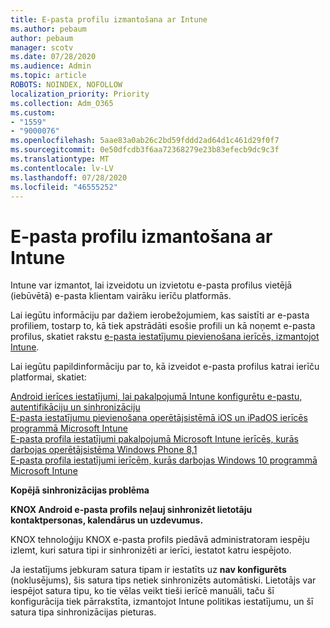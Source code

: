 ```yaml
---
title: E-pasta profilu izmantošana ar Intune
ms.author: pebaum
author: pebaum
manager: scotv
ms.date: 07/28/2020
ms.audience: Admin
ms.topic: article
ROBOTS: NOINDEX, NOFOLLOW
localization_priority: Priority
ms.collection: Adm_O365
ms.custom:
- "1559"
- "9000076"
ms.openlocfilehash: 5aae83a0ab26c2bd59fddd2ad64d1c461d29f0f7
ms.sourcegitcommit: 0e50dfcdb3f6aa72368279e23b83efecb9dc9c3f
ms.translationtype: MT
ms.contentlocale: lv-LV
ms.lasthandoff: 07/28/2020
ms.locfileid: "46555252"
---
```

# <a name="using-email-profiles-with-intune"></a>E-pasta profilu izmantošana ar Intune

Intune var izmantot, lai izveidotu un izvietotu e-pasta profilus vietējā (iebūvētā) e-pasta klientam vairāku ierīču platformās.

Lai iegūtu informāciju par dažiem ierobežojumiem, kas saistīti ar e-pasta profiliem, tostarp to, kā tiek apstrādāti esošie profili un kā noņemt e-pasta profilus, skatiet rakstu [e-pasta iestatījumu pievienošana ierīcēs, izmantojot Intune](https://docs.microsoft.com/intune/email-settings-configure).

Lai iegūtu papildinformāciju par to, kā izveidot e-pasta profilus katrai ierīču platformai, skatiet:

[Android ierīces iestatījumi, lai pakalpojumā Intune konfigurētu e-pastu, autentifikāciju un sinhronizāciju](https://docs.microsoft.com/intune/email-settings-android)  
[E-pasta iestatījumu pievienošana operētājsistēmā iOS un iPadOS ierīcēs programmā Microsoft Intune](https://docs.microsoft.com/intune/email-settings-ios)  
[E-pasta profila iestatījumi pakalpojumā Microsoft Intune ierīcēs, kurās darbojas operētājsistēma Windows Phone 8,1](https://docs.microsoft.com/intune/email-settings-windows-phone-8-1)  
[E-pasta profila iestatījumi ierīcēm, kurās darbojas Windows 10 programmā Microsoft Intune](https://docs.microsoft.com/intune/email-settings-windows-10)

**Kopējā sinhronizācijas problēma**

**KNOX Android e-pasta profils neļauj sinhronizēt lietotāju kontaktpersonas, kalendārus un uzdevumus.**

KNOX tehnoloģiju KNOX e-pasta profils piedāvā administratoram iespēju izlemt, kuri satura tipi ir sinhronizēti ar ierīci, iestatot katru iespējoto.

Ja iestatījums jebkuram satura tipam ir iestatīts uz **nav konfigurēts** (noklusējums), šis satura tips netiek sinhronizēts automātiski. Lietotājs var iespējot satura tipu, ko tie vēlas veikt tieši ierīcē manuāli, taču šī konfigurācija tiek pārrakstīta, izmantojot Intune politikas iestatījumu, un šī satura tipa sinhronizācijas pieturas.

